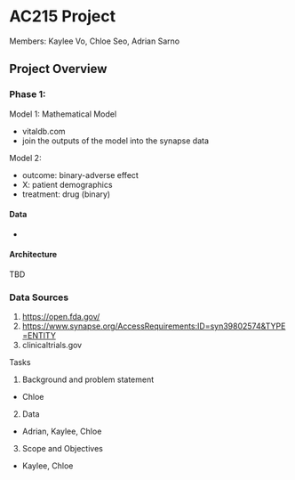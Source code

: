 # AC215 Project

Members: Kaylee Vo, Chloe Seo, Adrian Sarno

## Project Overview

### Phase 1: 

Model 1:
Mathematical Model 
- vitaldb.com
- join the outputs of the model into the synapse data

Model 2:
- outcome: binary-adverse effect
- X: patient demographics
- treatment: drug (binary)



#### Data
- 

#### Architecture
TBD

### Data Sources

1. https://open.fda.gov/
2. https://www.synapse.org/AccessRequirements:ID=syn39802574&TYPE=ENTITY
3. clinicaltrials.gov

Tasks
1. Background and problem statement
- Chloe
2. Data
- Adrian, Kaylee, Chloe
3. Scope and Objectives
- Kaylee, Chloe
 
